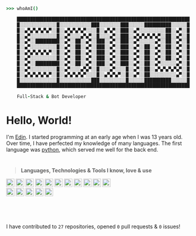 ```coffeescript
>>> whoAmI()

    █████████████████████████████████████████████████████████████████
    █░░░░░░░░░░░░░░█░░░░░░░░░░░░███░░░░░░░░███░░░░░░██████████░░░░░░█
    █░░▄▀▄▀▄▀▄▀▄▀░░█░░▄▀▄▀▄▀▄▀░░░░█░░▄▀▄▀░░███░░▄▀░░░░░░░░░░██░░▄▀░░█
    █░░▄▀░░░░░░░░░░█░░▄▀░░░░▄▀▄▀░░█░░░░▄▀░░███░░▄▀▄▀▄▀▄▀▄▀░░██░░▄▀░░█
    █░░▄▀░░█████████░░▄▀░░██░░▄▀░░███░░▄▀░░███░░▄▀░░░░░░▄▀░░██░░▄▀░░█
    █░░▄▀░░░░░░░░░░█░░▄▀░░██░░▄▀░░███░░▄▀░░███░░▄▀░░██░░▄▀░░██░░▄▀░░█
    █░░▄▀▄▀▄▀▄▀▄▀░░█░░▄▀░░██░░▄▀░░███░░▄▀░░███░░▄▀░░██░░▄▀░░██░░▄▀░░█
    █░░▄▀░░░░░░░░░░█░░▄▀░░██░░▄▀░░███░░▄▀░░███░░▄▀░░██░░▄▀░░██░░▄▀░░█
    █░░▄▀░░█████████░░▄▀░░██░░▄▀░░███░░▄▀░░███░░▄▀░░██░░▄▀░░░░░░▄▀░░█
    █░░▄▀░░░░░░░░░░█░░▄▀░░░░▄▀▄▀░░█░░░░▄▀░░░░█░░▄▀░░██░░▄▀▄▀▄▀▄▀▄▀░░█
    █░░▄▀▄▀▄▀▄▀▄▀░░█░░▄▀▄▀▄▀▄▀░░░░█░░▄▀▄▀▄▀░░█░░▄▀░░██░░░░░░░░░░▄▀░░█
    █░░░░░░░░░░░░░░█░░░░░░░░░░░░███░░░░░░░░░░█░░░░░░██████████░░░░░░█
    █████████████████████████████████████████████████████████████████
                                     
    Full-Stack & Bot Developer
```

# Hello, World!

I'm [Edin](https://ed1ndev.vercel.app). I started programming at an early age when I was 13 years old. Over time, I have perfected my knowledge of many languages. The first language was [python](https://www.python.org/), which served me well for the back end.

# <!-- Small line break, looking better than <hr/> -->

> **Languages, Technologies & Tools I know, love & use**

<div><!-- make img inline -->
<img src="assets/icons/html.svg" width="22px">
<img src="assets/icons/css_dark.svg" width="22px">
<img src="assets/icons/scss.svg" width="22px">
<img src="assets/icons/pug.svg" width="22px">
<img src="assets/icons/js.svg" width="22px">
<img src="assets/icons/php.svg" width="22px">
<img src="assets/icons/python.svg" width="22px">
<img src="assets/icons/sqlite.svg" width="22px">
<img src="assets/icons/sql.svg" width="22px">
<img src="assets/icons/shell.svg" width="22px">
<img src="assets/icons/htaccess.svg" width="22px">
<br>
<img src="assets/icons/archlinux.svg" width="22px">
<img src="assets/icons/figma.svg" width="22px">
<img src="assets/icons/nodejs.svg" width="22px">
<img src="assets/icons/nginx.svg" width="22px">
<img src="assets/icons/npm.svg" width="22px">
</div>

#   

<br>

I have contributed to `27` repositories, opened `0` pull requests & `0` issues!

